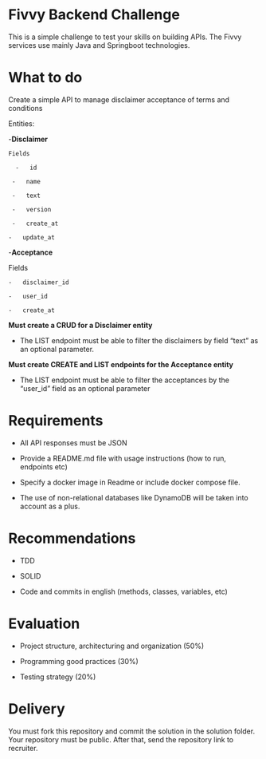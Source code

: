 # Fivvy Backend Challenge

This is a simple challenge to test your skills on building APIs. The Fivvy services use mainly Java and Springboot technologies.

# What to do

Create a simple API to manage disclaimer acceptance of terms and conditions

Entities:

-**Disclaimer**

    Fields

      -   id
    
     -   name
    
     -   text
    
     -   version
    
     -   create_at
    
    -   update_at
    

-**Acceptance**

  Fields

    -   disclaimer_id
    
    -   user_id
    
    -   create_at
    
**Must create a CRUD for a Disclaimer entity**

-   The LIST endpoint must be able to filter the disclaimers by field “text” as an optional parameter.

**Must create CREATE and LIST endpoints for the Acceptance entity**

-   The LIST endpoint must be able to filter the acceptances by the “user_id” field as an optional parameter

# Requirements

-   All API responses must be JSON
    
-   Provide a README.md file with usage instructions (how to run, endpoints etc)
    
-   Specify a docker image in Readme or include docker compose file.
    
-   The use of non-relational databases like DynamoDB will be taken into account as a plus.
    

# Recommendations

-   TDD
    
-   SOLID
    
-   Code and commits in english (methods, classes, variables, etc)
    

# Evaluation

-   Project structure, architecturing and organization (50%)
    
-   Programming good practices (30%)
    
-   Testing strategy (20%)
    

# Delivery

You must fork this repository and commit the solution in the solution folder. Your repository must be public. After that, send the repository link to recruiter.